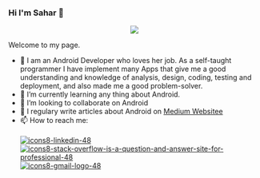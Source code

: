 ### Hi I'm Sahar 👋


<p align="center">
  <img src="https://user-images.githubusercontent.com/63088252/204479638-70b4b9a8-09a2-4a1e-ad19-96a77e48f489.png" />
</p>


Welcome to my page.
* 🔭 I am an Android Developer who loves her job. As a self-taught programmer I have implement many Apps that give me a good understanding and knowledge of analysis, design, coding, testing and deployment, and also made me a good problem-solver.
* 🌱 I’m currently learning any thing about Android.
* 👯 I’m looking to collaborate on Android
* 📝 I regulary write articles about Android on [Medium Websitee](https://medium.com/@sahar.asadian90)
* 📫 How to reach me:  </br></br>
[![icons8-linkedin-48](https://user-images.githubusercontent.com/63088252/204487161-30f8b2cb-28c1-4100-8968-dd4e4d6289b2.png)](https://www.linkedin.com/in/sahar-asadian/)
[![icons8-stack-overflow-is-a-question-and-answer-site-for-professional-48](https://user-images.githubusercontent.com/63088252/204490837-3b0f8e34-029b-4ab8-aa7e-8026115e96d1.png)]([https://medium.com/@sahar.asadian90](https://stackoverflow.com/users/12189679/sahar-asadian))
[![icons8-gmail-logo-48](https://user-images.githubusercontent.com/63088252/204491561-184a5547-98b2-42ea-9774-81e616e8bd9d.png)](sahar.asadian90@gmail.com)












<!--
**sahar-as/sahar-as** is a ✨ _special_ ✨ repository because its `README.md` (this file) appears on your GitHub profile.

Here are some ideas to get you started:

- 🔭 I’m currently working on ...
- 🌱 I’m currently learning ...
- 👯 I’m looking to collaborate on ...
- 🤔 I’m looking for help with ...
- 💬 Ask me about ...
- 📫 How to reach me: ...
- 😄 Pronouns: ...
- ⚡ Fun fact: ...
-->
